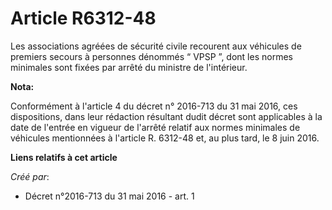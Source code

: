# Article R6312-48

Les associations agréées de sécurité civile recourent aux véhicules de  premiers secours à personnes dénommés “ VPSP ”, dont
les normes  minimales sont fixées par arrêté du ministre de l'intérieur.

**Nota:**

Conformément à l'article 4 du décret n° 2016-713 du 31 mai 2016, ces dispositions, dans leur rédaction résultant dudit décret
sont applicables à la date de l'entrée en vigueur de l'arrêté relatif aux normes minimales de véhicules mentionnées à
l'article R. 6312-48 et, au plus tard, le 8 juin 2016.

**Liens relatifs à cet article**

_Créé par_:

  - Décret n°2016-713 du 31 mai 2016 - art. 1
